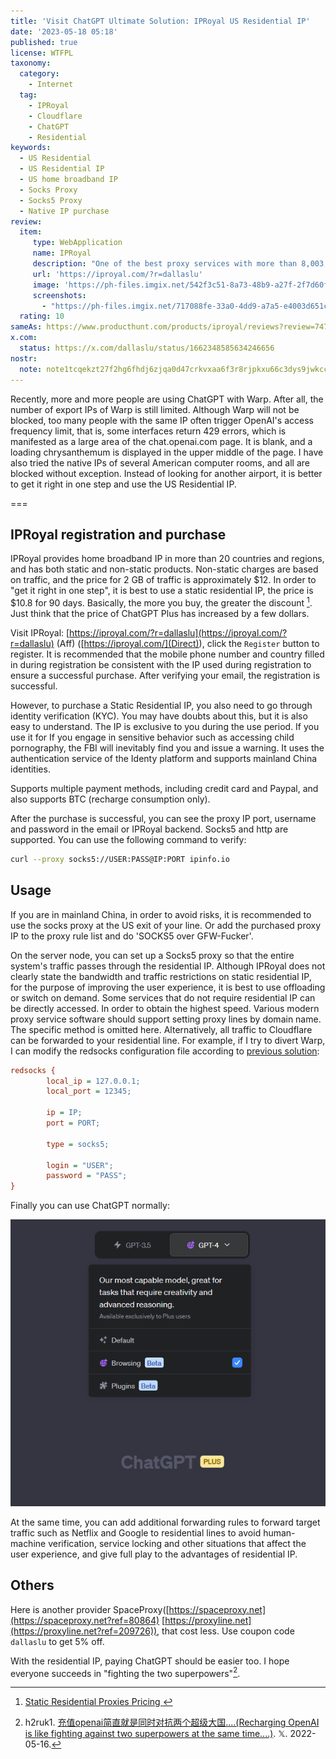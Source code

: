 ```yaml
---
title: 'Visit ChatGPT Ultimate Solution: IPRoyal US Residential IP'
date: '2023-05-18 05:18'
published: true
license: WTFPL
taxonomy:
  category:
    - Internet
  tag:
    - IPRoyal
    - Cloudflare
    - ChatGPT
    - Residential
keywords:
  - US Residential
  - US Residential IP
  - US home broadband IP
  - Socks Proxy
  - Socks5 Proxy
  - Native IP purchase
review:
  item:
     type: WebApplication
     name: IPRoyal
     description: "One of the best proxy services with more than 8,003,349 IP's"
     url: 'https://iproyal.com/?r=dallaslu'
     image: 'https://ph-files.imgix.net/542f3c51-8a73-48b9-a27f-2f7d60fa1b51.png'
     screenshots: 
       - "https://ph-files.imgix.net/717088fe-33a0-4dd9-a7a5-e4003d651c47.png"
  rating: 10
sameAs: https://www.producthunt.com/products/iproyal/reviews?review=747126
x.com:
  status: https://x.com/dallaslu/status/1662348585634246656
nostr:
  note: note1tcqekzt27f2hg6fhdj6zjqa0d47crkvxaa6f3r8rjpkxu66c3dys9jwkcc
---
```


Recently, more and more people are using ChatGPT with Warp. After all, the number of export IPs of Warp is still limited. Although Warp will not be blocked, too many people with the same IP often trigger OpenAI's access frequency limit, that is, some interfaces return 429 errors, which is manifested as a large area of the chat.openai.com page. It is blank, and a loading chrysanthemum is displayed in the upper middle of the page. I have also tried the native IPs of several American computer rooms, and all are blocked without exception. Instead of looking for another airport, it is better to get it right in one step and use the US Residential IP.

===

## IPRoyal registration and purchase

IPRoyal provides home broadband IP in more than 20 countries and regions, and has both static and non-static products. Non-static charges are based on traffic, and the price for 2 GB of traffic is approximately \$12. In order to "get it right in one step", it is best to use a static residential IP, the price is \$10.8 for 90 days. Basically, the more you buy, the greater the discount [^iproyal-pricing-static]. Just think that the price of ChatGPT Plus has increased by a few dollars.

Visit IPRoyal: [https://iproyal.com/?r=dallaslu](https://iproyal.com/?r=dallaslu) (Aff) ([https://iproyal.com/](Direct)), click the `Register` button to register. It is recommended that the mobile phone number and country filled in during registration be consistent with the IP used during registration to ensure a successful purchase. After verifying your email, the registration is successful.

However, to purchase a Static Residential IP, you also need to go through identity verification (KYC). You may have doubts about this, but it is also easy to understand. The IP is exclusive to you during the use period. If you use it for If you engage in sensitive behavior such as accessing child pornography, the FBI will inevitably find you and issue a warning. It uses the authentication service of the Identy platform and supports mainland China identities.

Supports multiple payment methods, including credit card and Paypal, and also supports BTC (recharge consumption only).

After the purchase is successful, you can see the proxy IP port, username and password in the email or IPRoyal backend. Socks5 and http are supported. You can use the following command to verify:

```bash
curl --proxy socks5://USER:PASS@IP:PORT ipinfo.io
```

## Usage

If you are in mainland China, in order to avoid risks, it is recommended to use the socks proxy at the US exit of your line. Or add the purchased  proxy IP to the proxy rule list and do 'SOCKS5 over GFW-Fucker'.

On the server node, you can set up a Socks5 proxy so that the entire system's traffic passes through the residential IP. Although IPRoyal does not clearly state the bandwidth and traffic restrictions on static residential IP, for the purpose of improving the user experience, it is best to use offloading or switch on demand. Some services that do not require residential IP can be directly accessed. In order to obtain the highest speed. Various modern proxy service software should support setting proxy lines by domain name. The specific method is omitted here. Alternatively, all traffic to Cloudflare can be forwarded to your residential line. For example, if I try to divert Warp, I can modify the redsocks configuration file according to [previous solution](/redirect-cloudflare-traffic-back-to-warp/):

```ini showLineNumbers
redsocks {
        local_ip = 127.0.0.1;
        local_port = 12345;

        ip = IP;
        port = PORT;

        type = socks5;

        login = "USER";
        password = "PASS";
}
```

Finally you can use ChatGPT normally:

![ChatGPT Plus Works](./chatgpt-plus.png)

At the same time, you can add additional forwarding rules to forward target traffic such as Netflix and Google to residential lines to avoid human-machine verification, service locking and other situations that affect the user experience, and give full play to the advantages of residential IP.

## Others

Here is another provider SpaceProxy([https://spaceproxy.net](https://spaceproxy.net?ref=80864) [https://proxyline.net](https://proxyline.net?ref=209726)), that cost less. Use coupon code `dallaslu` to get 5% off.

With the residential IP, paying ChatGPT should be easier too. I hope everyone succeeds in "fighting the two superpowers"[^super-two].

[^iproyal-pricing-static]: [Static Residential Proxies Pricing ](https://iproyal.com/pricing/static-residential-proxies/)
[^super-two]: h2ruk1. [充值openai简直就是同时对抗两个超级大国....(Recharging OpenAI is like fighting against two superpowers at the same time....)](https://x.com/h2ruk1/status/1658362135037239297). 𝕏. 2022-05-16.
